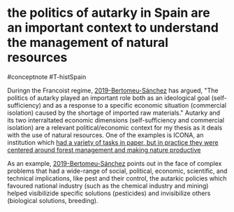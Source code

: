 # the politics of autarky in Spain are an important context to understand the management of natural resources
#conceptnote #T-histSpain

Duringn the Francoist regime, [2019-Bertomeu-Sánchez](2019-Bertomeu-Sánchez.md) has argued, "The politics of autarky played an important role both as an ideological goal (self-sufficiency) and as a response to a specific economic situation (commercial isolation) caused by the shortage of imported raw materials." Autarky and its two interraltated economic dimensions (self-sufficiency and commercial isolation) are a relevant political/economic context for my thesis as it deals with the use of natural resources. One of the examples is ICONA, an institution which [had a variety of tasks in paper, but in practice they were centered around forest management and making nature productive](ICONA%20had%20a%20variety%20of%20tasks%20in%20paper,%20but%20in%20practice%20they%20were%20centered%20around%20forest%20management%20and%20making%20nature%20productive.md)

As an example, [2019-Bertomeu-Sánchez](2019-Bertomeu-Sánchez.md) points out in the face of complex problems that had a wide-range of social, political, economic, scientific, and technical implications, like pest and their control, the autarkic policies which favoured national industry (such as the chemical industry and mining) helped visibilizide specific solutions (pesticides) and invisibilize others (biological solutions, breeding).